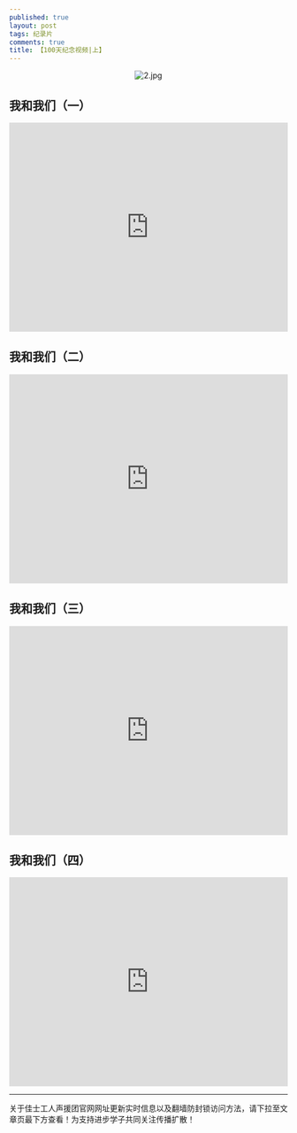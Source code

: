 ```yaml
---
published: true
layout: post
tags: 纪录片
comments: true
title: 【100天纪念视频|上】
---
```


<p align="center"><img src="https://i.loli.net/2018/11/06/5be0e229a2a82.jpg" alt="2.jpg" title="2.jpg" /></p>

## 我和我们（一）
<div style="width: 100%; height: 0px; position: relative; padding-bottom: 75.000%;"><iframe src="https://streamable.com/rz081" frameborder="0" width="100%" height="100%" allowfullscreen style="width: 100%; height: 100%; position: absolute;"></iframe></div>

## 我和我们（二）
<div style="width: 100%; height: 0px; position: relative; padding-bottom: 75.000%;"><iframe src="https://streamable.com/a4qgh" frameborder="0" width="100%" height="100%" allowfullscreen style="width: 100%; height: 100%; position: absolute;"></iframe></div>

## 我和我们（三）
<div style="width: 100%; height: 0px; position: relative; padding-bottom: 75.000%;"><iframe src="https://streamable.com/y6ove" frameborder="0" width="100%" height="100%" allowfullscreen style="width: 100%; height: 100%; position: absolute;"></iframe></div>

## 我和我们（四）
<div style="width: 100%; height: 0px; position: relative; padding-bottom: 75.000%;"><iframe src="https://streamable.com/ur5vq" frameborder="0" width="100%" height="100%" allowfullscreen style="width: 100%; height: 100%; position: absolute;"></iframe></div>

---
关于佳士工人声援团官网网址更新实时信息以及翻墙防封锁访问方法，请下拉至文章页最下方查看！为支持进步学子共同关注传播扩散！
